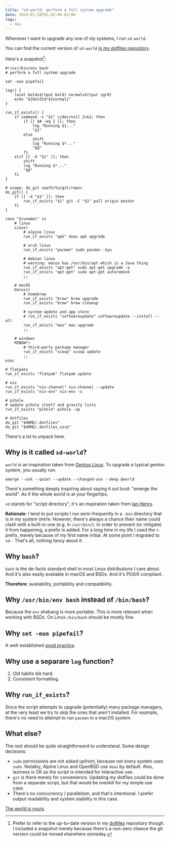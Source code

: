 ```yaml
---
title: "sd-world: perform a full system upgrade"
date: 2024-01-28T01:42:04-03:00
tags:
  - dev
---
```


Whenever I want to upgrade any one of my systems, I run `sd-world`.

You can find the current version of `sd-world`
[in my dotfiles repository](https://github.com/thiagowfx/.dotfiles/blob/master/scripts/.bin/sd-world).

Here's a snapshot[^1]:

```shell
#!/usr/bin/env bash
# perform a full system upgrade

set -euo pipefail

log() {
	local bold=$(tput bold) normal=$(tput sgr0)
	echo "${bold}$*${normal}"
}

run_if_exists() {
	if command -v "$1" >/dev/null 2>&1; then
		if [[ $# -eq 1 ]]; then
			log "Running $1..."
			"$1"
		else
			shift
			log "Running $*..."
			"$@"
		fi
	elif [[ -d "$1" ]]; then
		shift
		log "Running $*..."
		"$@"
	fi
}

# usage: do_git <path/to/git/repo>
do_git() {
	if [[ -d "$1" ]]; then
		run_if_exists "$1" git -C "$1" pull origin master
	fi
}

case "$(uname)" in
	# linux
	Linux)
		# alpine linux
		run_if_exists "apk" doas apk upgrade

		# arch linux
		run_if_exists "pacman" sudo pacman -Syu

		# debian linux
		# warning: macos has /usr/bin/apt which is a Java thing
		run_if_exists "apt-get" sudo apt-get upgrade -y
		run_if_exists "apt-get" sudo apt-get autoremove
		;;

	# macOS
	Darwin)
		# homebrew
		run_if_exists "brew" brew upgrade
		run_if_exists "brew" brew cleanup

		# system update and app store
		# run_if_exists "softwareupdate" softwareupdate --install --all
		run_if_exists "mas" mas upgrade
		;;

	# windows
	MINGW*)
		# third-party package manager
		run_if_exists "scoop" scoop update
		;;
esac

# flatpaks
run_if_exists "flatpak" flatpak update

# nix
run_if_exists "nix-channel" nix-channel --update
run_if_exists "nix-env" nix-env -u

# pihole
# update pihole itself and gravity lists
run_if_exists "pihole" pihole -up

# dotfiles
do_git "$HOME/.dotfiles"
do_git "$HOME/.dotfiles_corp"
```

There's a lot to unpack here.

## Why is it called `sd-world`?

`world` is an inspiration taken from [Gentoo Linux](https://www.gentoo.org/).
To upgrade a typical gentoo system, you usually run:

```shell
emerge --ask --quiet --update --changed-use --deep @world
```

There's something deeply inspiring about saying it out loud: "emerge the
world". As if the whole world is at your fingertips.

`sd` stands for "script directory", it's an inspiration taken from [Ian
Henry](https://ianthehenry.com/posts/sd-my-script-directory/).

**Rationale**: I tend to put scripts I run semi-frequently in a `.bin`
directory that is in my system `$PATH`. However, there's always a chance their
name could clash with a built-in one (e.g. in `/usr/bin/`). In order to prevent
(or mitigate) it from happening, a prefix is added. For a long time in my life
I used the `t-` prefix, merely because of my first name initial. At some point
I migrated to `sd-`. That's all, nothing fancy about it.

## Why `bash`?

`bash` is the de-facto standard shell in most Linux distributions I care about.
And it's also easily available in macOS and BSDs. And it's POSIX compliant.

**Therefore**: availability, portability and compatibility.

## Why `/usr/bin/env bash` instead of `/bin/bash`?

Because the `env` shebang is more portable. This is more relevant when working
with BSDs. On Linux `/bin/bash` should be mostly fine.

## Why `set -euo pipefail`?

A well-established [good
practice](https://gist.github.com/mohanpedala/1e2ff5661761d3abd0385e8223e16425).

## Why use a separare `log` function?

1. Old habits die hard.
1. Consistent formatting.

## Why `run_if_exists`?

Since the script attempts to upgrade (potentially) many package managers, at
the very least we try to skip the ones that aren't installed. For example,
there's no need to attempt to run `pacman` in a macOS system.

## What else?

The rest should be quite straightforward to understand. Some design decisions:

- `sudo` permissions are not asked upfront, because not every system uses
  `sudo`. Notably, Alpine Linux and OpenBSD use `doas` by default. Also,
  laziness is OK as the script is intended for interactive use.
- `git` is there merely for convenience. Updating my dotfiles could be done
  from a separate script, but that would be overkill for my simple use case.
- There's no concurrency / parallelism, and that's intentional. I prefer output
  readability and system stability in this case.

[The world is yours](https://en.wikipedia.org/wiki/Scarface:_The_World_Is_Yours).

[^1]: Prefer to refer to the up-to-date version in my
    [dotfiles](https://github.com/thiagowfx/.dotfiles) repository though. I
    included a snapshot merely because there's a non-zero chance the git
    version could be moved elsewhere someday.
